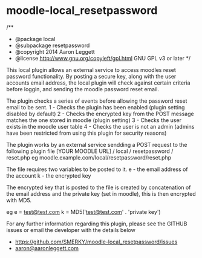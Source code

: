 moodle-local_resetpassword
==========================

/**
 * @package     local
 * @subpackage  resetpassword
 * @copyright   2014 Aaron Leggett
 * @license     http://www.gnu.org/copyleft/gpl.html GNU GPL v3 or later
 */

This local plugin allows an external service to access moodles reset password functionality.
By posting a secure key, along with the user accounts email address, the local plugin will check against certain criteria before loggin, and sending the moodle password reset email.

The plugin checks a series of events before allowing the password reset email to be sent.
  1 - Checks the plugin has been enabled (plugin setting disabled by default)
  2 - Checks the encrypted key from the POST message matches the one stored in moodle (plugin setting)
  3 - Checks the user exists in the moodle user table
  4 - Checks the user is not an admin (admins have been restricted from using this plugin for security reasons)

The plugin works by an external service sendding a POST request to the following plugin file
  [YOUR MOODLE URL] / local / resetpassword / reset.php
  eg moodle.example.com/local/resetpassword/reset.php
  
The file requires two variables to be posted to it.
  e - the email address of the account
  k - the encrypted key
  
The encrypted key that is posted to the file is created by concatenation of the email address and the private key (set in moodle), this is then encrypted with MD5.
  
  eg
    e = test@test.com
    k = MD5('test@test.com' . 'private key')
    
For any further information regarding this plugin, please see the GITHUB issues or email the developer with the details below
  - https://github.com/SMERKY/moodle-local_resetpassword/issues
  - aaron@aaronleggett.com


